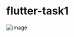 # flutter-task1
![image](https://user-images.githubusercontent.com/64429298/152211839-2e5b9e68-4157-4ff0-85e8-43b7a365cbd4.png)
